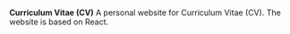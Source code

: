 **Curriculum Vitae (CV)**
A personal website for Curriculum Vitae (CV). The website is based on React. 
